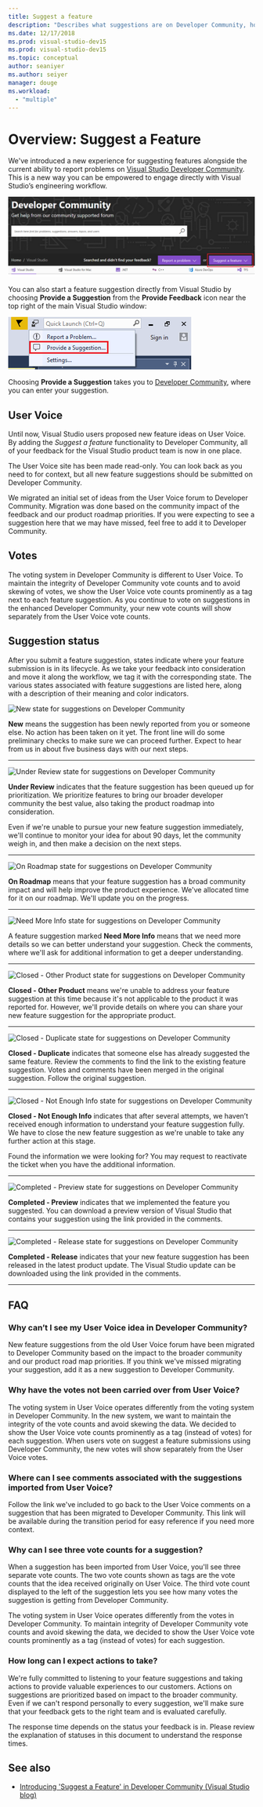 ```yaml
---
title: Suggest a feature
description: "Describes what suggestions are on Developer Community, how to make a suggestion, and how suggestions are used by Microsoft in the Visual Studio road map."
ms.date: 12/17/2018
ms.prod: visual-studio-dev15
ms.prod: visual-studio-dev15
ms.topic: conceptual
author: seaniyer
ms.author: seiyer
manager: douge
ms.workload:
  - "multiple"
---
```

# Overview: Suggest a Feature

We've introduced a new experience for suggesting features alongside the current ability to report problems on [Visual Studio Developer Community](https://developercommunity.visualstudio.com). This is a new way you can be empowered to engage directly with Visual Studio’s engineering workflow.

![Suggest a Feature button on Developer Community](media/suggest-a-feature/suggest-feature-button.png)

You can also start a feature suggestion directly from Visual Studio by choosing **Provide a Suggestion** from the **Provide Feedback** icon near the top right of the main Visual Studio window:

![Provide a Suggestion menu in Visual Studio](media/suggest-a-feature/provide-suggestion.png)

Choosing **Provide a Suggestion** takes you to [Developer Community](https://developercommunity.visualstudio.com), where you can enter your suggestion.

## User Voice

Until now, Visual Studio users proposed new feature ideas on User Voice. By adding the *Suggest a feature* functionality to Developer Community, all of your feedback for the Visual Studio product team is now in one place.

The User Voice site has been made read-only. You can look back as you need to for context, but all new feature suggestions should be submitted on Developer Community.

We migrated an initial set of ideas from the User Voice forum to Developer Community. Migration was done based on the community impact of the feedback and our product roadmap priorities. If you were expecting to see a suggestion here that we may have missed, feel free to add it to Developer Community.

## Votes

The voting system in Developer Community is different to User Voice. To maintain the integrity of Developer Community vote counts and to avoid skewing of votes, we show the User Voice vote counts prominently as a tag next to each feature suggestion. As you continue to vote on suggestions in the enhanced Developer Community, your new vote counts will show separately from the User Voice vote counts.

## Suggestion status

After you submit a feature suggestion, states indicate where your feature submission is in its lifecycle. As we take your feedback into consideration and move it along the workflow, we tag it with the corresponding state. The various states associated with feature suggestions are listed here, along with a description of their meaning and color indicators.

![New state for suggestions on Developer Community](../ide/media/SuggestStates/New.jpg)

**New** means the suggestion has been newly reported from you or someone else. No action has been taken on it yet. The front line will do some preliminary checks to make sure we can proceed further. Expect to hear from us in about five business days with our next steps.

- - -

![Under Review state for suggestions on Developer Community](../ide/media/SuggestStates/UnderReview.jpg)

**Under Review** indicates that the feature suggestion has been queued up for prioritization. We prioritize features to bring our broader developer community the best value, also taking the product roadmap into consideration.

Even if we're unable to pursue your new feature suggestion immediately, we'll continue to monitor your idea for about 90 days, let the community weigh in, and then make a decision on the next steps.

- - -

![On Roadmap state for suggestions on Developer Community](../ide/media/SuggestStates/OnRoadmap.jpg)

**On Roadmap** means that your feature suggestion has a broad community impact and will help improve the product experience. We've allocated time for it on our roadmap. We'll update you on the progress.

- - -

![Need More Info state for suggestions on Developer Community](../ide/media/SuggestStates/NeedMoreInfo.jpg)

A feature suggestion marked **Need More Info** means that we need more details so we can better understand your suggestion. Check the comments, where we'll ask for additional information to get a deeper understanding.

- - -

![Closed - Other Product state for suggestions on Developer Community](../ide/media/SuggestStates/ClosedOtherProduct.jpg)

**Closed - Other Product** means we're unable to address your feature suggestion at this time because it's not applicable to the product it was reported for. However, we'll provide details on where you can share your new feature suggestion for the appropriate product.

- - -

![Closed - Duplicate state for suggestions on Developer Community](../ide/media/SuggestStates/ClosedDuplicate.jpg)

**Closed - Duplicate** indicates that someone else has already suggested the same feature. Review the comments to find the link to the existing feature suggestion. Votes and comments have been merged in the original suggestion. Follow the original suggestion.

- - -

![Closed - Not Enough Info state for suggestions on Developer Community](../ide/media/SuggestStates/ClosedNotEnoughInfo.jpg)

**Closed - Not Enough Info** indicates that after several attempts, we haven’t received enough information to understand your feature suggestion fully. We have to close the new feature suggestion as we're unable to take any further action at this stage.

Found the information we were looking for? You may request to reactivate the ticket when you have the additional information.

- - -

![Completed - Preview state for suggestions on Developer Community](../ide/media/SuggestStates/CompletedPreview.jpg)

**Completed - Preview** indicates that we implemented the feature you suggested. You can download a preview version of Visual Studio that contains your suggestion using the link provided in the comments.

- - -

![Completed - Release state for suggestions on Developer Community](../ide/media/SuggestStates/CompletedRelease.jpg)

**Completed - Release** indicates that your new feature suggestion has been released in the latest product update. The Visual Studio update can be downloaded using the link provided in the comments.

- - -

## FAQ

### Why can’t I see my User Voice idea in Developer Community?

New feature suggestions from the old User Voice forum have been migrated to Developer Community based on the impact to the broader community and our product road map priorities. If you think we've missed migrating your suggestion, add it as a new suggestion to Developer Community.

### Why have the votes not been carried over from User Voice?

The voting system in User Voice operates differently from the voting system in Developer Community. In the new system, we want to maintain the integrity of the vote counts and avoid skewing the data. We decided to show the User Voice vote counts prominently as a tag (instead of votes) for each suggestion. When users vote on suggest a feature submissions using Developer Community, the new votes will show separately from the User Voice votes.

### Where can I see comments associated with the suggestions imported from User Voice?

Follow the link we've included to go back to the User Voice comments on a suggestion that has been migrated to Developer Community. This link will be available during the transition period for easy reference if you need more context.

### Why can I see three vote counts for a suggestion?

When a suggestion has been imported from User Voice, you'll see three separate vote counts. The two vote counts shown as tags are the vote counts that the idea received originally on User Voice. The third vote count displayed to the left of the suggestion lets you see how many votes the suggestion is getting from Developer Community.

The voting system in User Voice operates differently from the votes in Developer Community. To maintain integrity of Developer Community vote counts and avoid skewing the data, we decided to show the User Voice vote counts prominently as a tag (instead of votes) for each suggestion.

### How long can I expect actions to take?

We're fully committed to listening to your feature suggestions and taking actions to provide valuable experiences to our customers. Actions on suggestions are prioritized based on impact to the broader community. Even if we can't respond personally to every suggestion, we'll make sure that your feedback gets to the right team and is evaluated carefully.

The response time depends on the status your feedback is in. Please review the explanation of statuses in this document to understand the response times.

## See also

- [Introducing 'Suggest a Feature' in Developer Community (Visual Studio blog)](https://blogs.msdn.microsoft.com/visualstudio/2018/10/09/introducing-suggest-a-feature-in-developer-community/?utm_source=vs_developer_news&utm_medium=referral)
